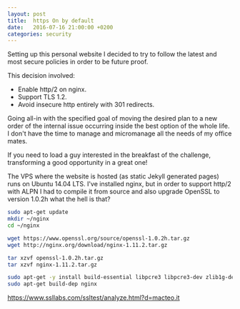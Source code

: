```yaml
---
layout: post
title:  https On by default
date:   2016-07-16 21:00:00 +0200
categories: security
---
```


Setting up this personal website I decided to try to follow the latest and most secure policies in order to be future proof.

This decision involved: 

* Enable http/2 on nginx.
* Support TLS 1.2.
* Avoid insecure http entirely with 301 redirects.

Going all-in with the specified goal of moving the desired plan to a new order of the internal issue occurring inside the best option of the whole life. I don't have the time to manage and micromanage all the needs of my office mates.

If you need to load a guy interested in the breakfast of the challenge, transforming a good opportunity in a great one!

The VPS where the website is hosted (as static Jekyll generated pages) runs on Ubuntu 14.04 LTS. I've installed nginx, but in order to support http/2 with ALPN I had to compile it from source and also upgrade OpenSSL to version 1.0.2h what the hell is that?

```bash
sudo apt-get update
mkdir ~/nginx
cd ~/nginx

wget https://www.openssl.org/source/openssl-1.0.2h.tar.gz
wget http://nginx.org/download/nginx-1.11.2.tar.gz

tar xzvf openssl-1.0.2h.tar.gz
tar xzvf nginx-1.11.2.tar.gz

sudo apt-get -y install build-essential libpcre3 libpcre3-dev zlib1g-dev checkinstall
sudo apt-get build-dep nginx
```

https://www.ssllabs.com/ssltest/analyze.html?d=macteo.it
